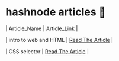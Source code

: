 # hashnode articles 📝 

| Article_Name | Article_Link |

| intro to web and HTML | [Read The Article](https://abhisekghosh.hashnode.dev/introduction-to-web-and-html) |

| CSS selector | [Read The Article](https://abhisekghosh.hashnode.dev/understand-css-selector-with-example) |
